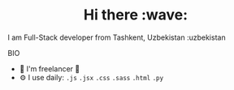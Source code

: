 <h1 align="center">Hi there :wave:</h1>
I am Full-Stack developer from Tashkent, Uzbekistan :uzbekistan
<p></p>
BIO
<ul>
  <li> 🏢 I'm freelancer 🏨</li>
  <li> ⚙️ I use daily: <code>.js</code> <code>.jsx</code> <code>.css</code> <code>.sass</code> <code>.html</code> <code>.py</code>
</ul>
